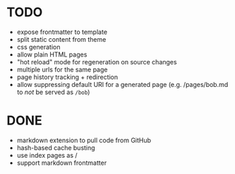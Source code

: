# TODO

* expose frontmatter to template
* split static content from theme
* css generation
* allow plain HTML pages
* "hot reload" mode for regeneration on source changes
* multiple urls for the same page
* page history tracking + redirection
* allow suppressing default URI for a generated page (e.g. /pages/bob.md to *not* be served as `/bob`)

# DONE
* markdown extension to pull code from GitHub
* hash-based cache busting
* use index pages as /
* support markdown frontmatter